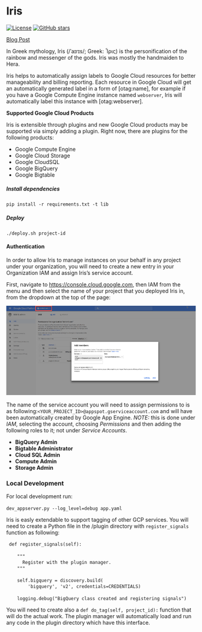 # Iris
[![License](https://img.shields.io/github/license/doitintl/iris.svg)](LICENSE) [![GitHub stars](https://img.shields.io/github/stars/doitintl/iris.svg?style=social&label=Stars&style=for-the-badge)](https://github.com/doitintl/iris)

[Blog Post](https://blog.doit-intl.com/auto-tagging-google-cloud-resources-6647cc7477c5)

In Greek mythology, Iris (/ˈaɪrɪs/; Greek: Ἶρις) is the personification of the rainbow and messenger of the gods. Iris was mostly the handmaiden to Hera.

Iris helps to automatically assign labels to Google Cloud resources for better manageability and billing reporting. Each resource in Google Cloud will get an automatically generated label in a form of [otag:name], for example if you have a Google Compute Engine instance named `webserver`, Iris will automatically label this instance with [otag:webserver].

**Supported Google Cloud Products**

Iris is extensible through plugins and new Google Cloud products may be supported via simply adding a plugin. Right now, there are plugins for the following products:

* Google Compute Engine 
* Google Cloud Storage
* Google CloudSQL
* Google BigQuery
* Google Bigtable

##### Install dependencies

`pip install -r requirements.txt -t lib`


##### Deploy
`./deploy.sh project-id`


#### Authentication
In order to allow Iris to manage instances on your behalf in any project under your organization, you will need to create a new entry in your Organization IAM and assign Iris’s service account.

First, navigate to https://console.cloud.google.com, then IAM from the menu and then select the name of your project that you deployed Iris in, from the dropdown at the top of the page:

![](iam.png)

The name of the service account you will need to assign permissions to is as following:`<YOUR_PROJECT_ID>@appspot.gserviceaccount.com` and will have been automatically created by Google App Engine. *NOTE:* this is done under *IAM*, selecting the account, choosing *Permissions* and then adding the following roles to it; not under *Service Accounts*.

*  **BigQuery Admin**
*  **Bigtable Administrator**
*  **Cloud SQL Admin**
*  **Compute Admin**
*  **Storage Admin** 

### Local Development
For local development run:

 `dev_appserver.py --log_level=debug app.yaml`
 
 Iris is easly extendable to support tagging of other GCP services.
 You will need to create a Python file in the /plugin directory with
 `register_signals` function as following:
 
     def register_signals(self):
 
        """ 
          Register with the plugin manager.
        """
        
        self.bigquery = discovery.build(
            'bigquery', 'v2', credentials=CREDENTIALS)
        
        logging.debug("BigQuery class created and registering signals")
 
 
You will need to create also a `def do_tag(self, project_id):` function that will do the actual work. The plugin manager will automatically load and run any code in the plugin directory which have this interface.
 
